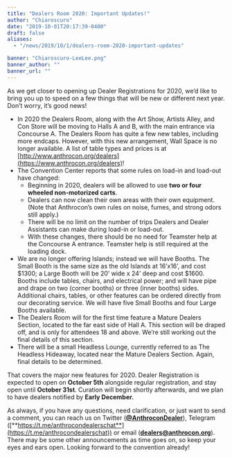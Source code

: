 ```yaml
---
title: "Dealers Room 2020: Important Updates!"
author: "Chiaroscuro"
date: "2019-10-01T20:17:39-0400"
draft: false
aliases:
  - "/news/2019/10/1/dealers-room-2020-important-updates"

banner: "Chiaroscuro-LeeLee.png"
banner_author: ""
banner_url: ""
---
```


As we get closer to opening up Dealer Registrations for 2020, we’d like to bring you up to speed on a few things that will be new or different next year. Don’t worry, it’s good news!

- In 2020 the Dealers Room, along with the Art Show, Artists Alley, and Con Store will be moving to Halls A and B, with the main entrance via Concourse A. The Dealers Room has quite a few new tables, including more endcaps. However, with this new arrangement, Wall Space is no longer available. A list of table types and prices is at [http://www.anthrocon.org/dealers](https://www.anthrocon.org/dealers)!
- The Convention Center reports that some rules on load-in and load-out have changed:
  - Beginning in 2020, dealers will be allowed to use **two or four wheeled non-motorized carts**.
  - Dealers can now clean their own areas with their own equipment. (Note that Anthrocon’s own rules on noise, fumes, and strong odors still apply.)
  - There will be no limit on the number of trips Dealers and Dealer Assistants can make during load-in or load-out.
  - With these changes, there should be no need for Teamster help at the Concourse A entrance. Teamster help is still required at the loading dock.
- We are no longer offering Islands; instead we will have Booths. The Small Booth is the same size as the old Islands at 16’x16’, and cost $1300; a Large Booth will be 20’ wide x 24’ deep and cost $1600. Booths include tables, chairs, and electrical power; and will have pipe and drape on two (corner booths) or three (inner booths) sides. Additional chairs, tables, or other features can be ordered directly from our decorating service. We will have five Small Booths and four Large Booths available.
- The Dealers Room will for the first time feature a Mature Dealers Section, located to the far east side of Hall A. This section will be draped off, and is only for attendees 18 and above. We’re still working out the final details of this section.
- There will be a small Headless Lounge, currently referred to as The Headless Hideaway, located near the Mature Dealers Section. Again, final details to be determined.

That covers the major new features for 2020. Dealer Registration is expected to open on **October 5th** alongside regular registration, and stay open until **October 31st**. Curation will begin shortly afterwards, and we plan to have dealers notified by **Early December.**

As always, if you have any questions, need clarification, or just want to send a comment, you can reach us on Twitter ([**@AnthroconDealer**](https://twitter.com/AnthroconDealer)), Telegram ([**https://t.me/anthrocondealerschat**](https://t.me/anthrocondealerschat)) or email ([**dealers@anthrocon.org**](mailto:dealers@anthrocon.org)). There may be some other announcements as time goes on, so keep your eyes and ears open. Looking forward to the convention already!

